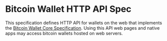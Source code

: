 
Bitcoin Wallet HTTP API Spec
============================

This specification defines HTTP API for wallets on the web that implements the [Bitcoin Wallet Core Specification](core_spec.md). Using this API web pages and native apps may access bitcoin wallets hosted on web servers.
